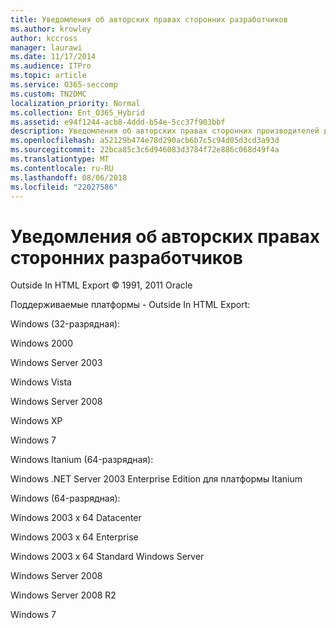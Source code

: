 ```yaml
---
title: Уведомления об авторских правах сторонних разработчиков
ms.author: krowley
author: kccross
manager: laurawi
ms.date: 11/17/2014
ms.audience: ITPro
ms.topic: article
ms.service: O365-seccomp
ms.custom: TN2DMC
localization_priority: Normal
ms.collection: Ent_O365_Hybrid
ms.assetid: e94f1244-acb8-4ddd-b54e-5cc37f903bbf
description: Уведомления об авторских правах сторонних производителей для различных предложениях Майкрософт
ms.openlocfilehash: a52129b474e78d290acb6b7c5c94d05d3cd3a93d
ms.sourcegitcommit: 22bca85c3c6d946083d3784f72e886c068d49f4a
ms.translationtype: MT
ms.contentlocale: ru-RU
ms.lasthandoff: 08/06/2018
ms.locfileid: "22027586"
---
```

# <a name="third-party-copyright-notices"></a>Уведомления об авторских правах сторонних разработчиков

Outside In HTML Export © 1991, 2011 Oracle
  
Поддерживаемые платформы - Outside In HTML Export:
  
Windows (32-разрядная):
  
Windows 2000
  
Windows Server 2003
  
Windows Vista
  
Windows Server 2008
  
Windows XP
  
Windows 7
  
Windows Itanium (64-разрядная):
  
Windows .NET Server 2003 Enterprise Edition для платформы Itanium
  
Windows (64-разрядная):
  
Windows 2003 x 64 Datacenter
  
Windows 2003 x 64 Enterprise
  
Windows 2003 x 64 Standard Windows Server
  
Windows Server 2008
  
Windows Server 2008 R2
  
Windows 7
  

